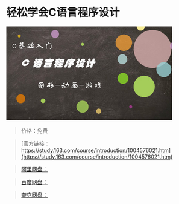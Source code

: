 # 轻松学会C语言程序设计

![img](../../../assets/study163/free/B7F74C72F5323135CE3880D64C6B9F6B.jpg)

> 价格：免费

> [官方链接：https://study.163.com/course/introduction/1004576021.htm](https://study.163.com/course/introduction/1004576021.htm)

> [阿里网盘：]()

> [百度网盘：]()

> [夸克网盘：]()
